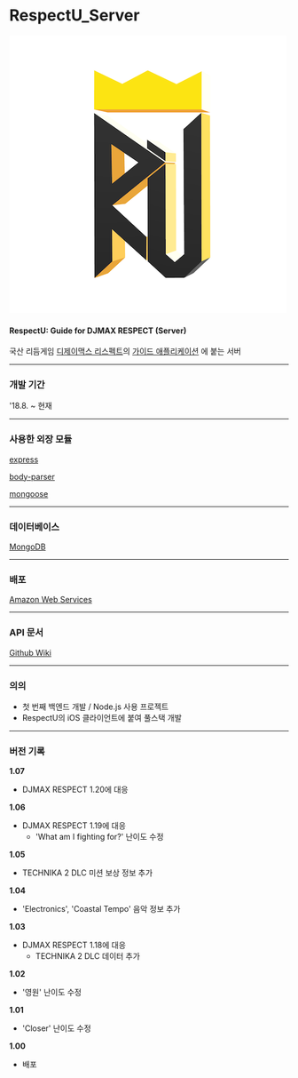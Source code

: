 # RespectU_Server
![logo](./images/logo.png)

#### RespectU: Guide for DJMAX RESPECT (Server)

국산 리듬게임 [디제이맥스 리스펙트](https://www.djmaxrespect.com/#)의 [가이드 애플리케이션](https://github.com/presto95/RespectU_iOS) 에 붙는 서버

---

### 개발 기간

'18.8. ~ 현재

---

### 사용한 외장 모듈

[express](https://www.npmjs.com/package/express)

[body-parser](https://www.npmjs.com/package/body-parser)

[mongoose](https://www.npmjs.com/package/mongoose)

---

### 데이터베이스

[MongoDB](https://www.mongodb.com)

---

### 배포

[Amazon Web Services](https://aws.amazon.com)

---

### API 문서

[Github Wiki](https://github.com/presto95/RespectU_Server/wiki)

---

### 의의

- 첫 번째 백엔드 개발 / Node.js 사용 프로젝트
- RespectU의 iOS 클라이언트에 붙여 풀스택 개발

---

### 버전 기록

**1.07**

- DJMAX RESPECT 1.20에 대응

**1.06**

- DJMAX RESPECT 1.19에 대응
  - 'What am I fighting for?' 난이도 수정

**1.05**

- TECHNIKA 2 DLC 미션 보상 정보 추가

**1.04**

- 'Electronics', 'Coastal Tempo' 음악 정보 추가

**1.03**

- DJMAX RESPECT 1.18에 대응
  - TECHNIKA 2 DLC 데이터 추가

**1.02**

- '영원' 난이도 수정

**1.01**

- 'Closer' 난이도 수정

**1.00**

- 배포
